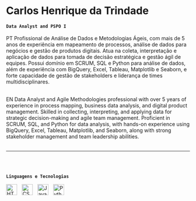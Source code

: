 #  Carlos Henrique da Trindade

**`Data Analyst and PSPO I`**
<br>
<br>
PT Profissional de Análise de Dados e Metodologias Ágeis, com mais de 5 anos de experiência em mapeamento de processos, análise de dados para negócios e gestão de produtos digitais. Atua na coleta, interpretação e aplicação de dados para tomada de decisão estratégica e gestão ágil de equipes. Possui domínio em SCRUM, SQL e Python para análise de dados, além de experiência com BigQuery, Excel, Tableau, Matplotlib e Seaborn, e forte capacidade de gestão de stakeholders e liderança de times multidisciplinares.
<br>
<br>


EN Data Analyst and Agile Methodologies professional with over 5 years of experience in process mapping, business data analysis, and digital product management. Skilled in collecting, interpreting, and applying data for strategic decision-making and agile team management. Proficient in SCRUM, SQL, and Python for data analysis, with hands-on experience using BigQuery, Excel, Tableau, Matplotlib, and Seaborn, along with strong stakeholder management and team leadership abilities.
<br>
<br>




---
<br>
<br>

**`Linguagens e Tecnologias`**

<img 
    align="left" 
    alt="HTML"
    title="HTML" 
    width="30px" 
    style="padding-right: 10px;" 
    src="https://www.svgrepo.com/show/331760/sql-database-generic.svg" 
/>
<img 
    align="left" 
    alt="CSS" 
    title="CSS"
    width="30px" 
    style="padding-right: 10px;" 
    src="https://cdn.worldvectorlogo.com/logos/google-bigquery-logo-1.svg" 
/>
<img 
    align="left" 
    alt="JavaScript" 
    title="JavaScript"
    width="30px" 
    style="padding-right: 10px;" 
    src="https://img.icons8.com/?size=512&id=xSkewUSqtErH&format=png" 
/>
<img 
    align="left" 
    alt="Python" 
    title="Python"
    width="30px" 
    style="padding-right: 10px;" 
    src="https://cdn.jsdelivr.net/gh/devicons/devicon@latest/icons/python/python-original.svg" 
/>

<br/>
<br/>
